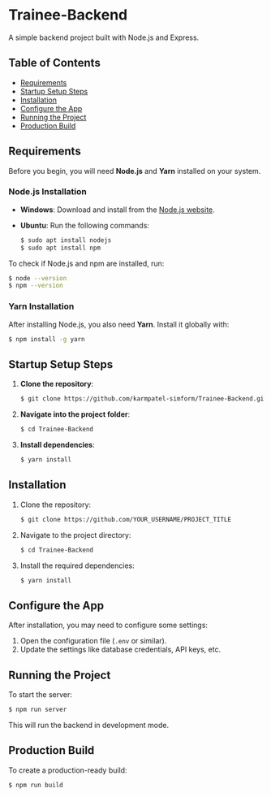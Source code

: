 # Trainee-Backend

A simple backend project built with Node.js and Express.

## Table of Contents

- [Requirements](#requirements)
- [Startup Setup Steps](#startup-setup-steps)
- [Installation](#installation)
- [Configure the App](#configure-the-app)
- [Running the Project](#running-the-project)
- [Production Build](#production-build)

## Requirements

Before you begin, you will need **Node.js** and **Yarn** installed on your system.

### Node.js Installation

- **Windows**: Download and install from the [Node.js website](https://nodejs.org/).
- **Ubuntu**: Run the following commands:

  ```bash
  $ sudo apt install nodejs
  $ sudo apt install npm
  ```

To check if Node.js and npm are installed, run:

```bash
$ node --version
$ npm --version
```

### Yarn Installation

After installing Node.js, you also need **Yarn**. Install it globally with:

```bash
$ npm install -g yarn
```

## Startup Setup Steps

1. **Clone the repository**:
   ```bash
   $ git clone https://github.com/karmpatel-simform/Trainee-Backend.git
   ```

2. **Navigate into the project folder**:
   ```bash
   $ cd Trainee-Backend
   ```

3. **Install dependencies**:
   ```bash
   $ yarn install
   ```

## Installation

1. Clone the repository:
   ```bash
   $ git clone https://github.com/YOUR_USERNAME/PROJECT_TITLE
   ```

2. Navigate to the project directory:
   ```bash
   $ cd Trainee-Backend
   ```

3. Install the required dependencies:
   ```bash
   $ yarn install
   ```

## Configure the App

After installation, you may need to configure some settings:

1. Open the configuration file (`.env` or similar).
2. Update the settings like database credentials, API keys, etc.

## Running the Project

To start the server:

```bash
$ npm run server
```

This will run the backend in development mode.

## Production Build

To create a production-ready build:

```bash
$ npm run build
```

